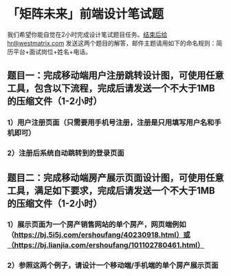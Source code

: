 # 「矩阵未来」前端设计笔试题

我们希望你能自觉在2小时完成设计笔试题目任务。结束后给hr@westmatrix.com 发送这两个题目的解答，邮件主题请用如下的命名规则：简历平台+面试岗位+姓名+电话。


## 题目一：完成移动端用户注册跳转设计图，可使用任意工具，包含以下流程，完成后请发送一个不大于1MB的压缩文件（1-2小时）

### 1）用户注册页面（只需要用手机号注册，注册是只用填写用户名和手机即可）
### 2）注册后系统自动跳转到的登录页面


## 题目二：完成移动端房产展示页面设计图，可使用任意工具，满足如下要求，完成后请发送一个不大于1MB的压缩文件（1-2小时）

### 1）展示页面为一个房产销售网站的单个房产，网页端例如（https://bj.5i5j.com/ershoufang/40230918.html）或（https://bj.lianjia.com/ershoufang/101102780461.html）
### 2）参照这两个例子，请设计一个移动端/手机端的单个房产展示页面
